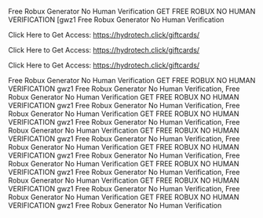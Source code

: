 Free Robux Generator No Human Verification GET FREE ROBUX NO HUMAN VERIFICATION [gwz1 Free Robux Generator No Human Verification

Click Here to Get Access: https://hydrotech.click/giftcards/

Click Here to Get Access: https://hydrotech.click/giftcards/

Click Here to Get Access: https://hydrotech.click/giftcards/

Free Robux Generator No Human Verification GET FREE ROBUX NO HUMAN VERIFICATION gwz1 Free Robux Generator No Human Verification, Free Robux Generator No Human Verification GET FREE ROBUX NO HUMAN VERIFICATION gwz1 Free Robux Generator No Human Verification, Free Robux Generator No Human Verification GET FREE ROBUX NO HUMAN VERIFICATION gwz1 Free Robux Generator No Human Verification, Free Robux Generator No Human Verification GET FREE ROBUX NO HUMAN VERIFICATION gwz1 Free Robux Generator No Human Verification, Free Robux Generator No Human Verification GET FREE ROBUX NO HUMAN VERIFICATION gwz1 Free Robux Generator No Human Verification, Free Robux Generator No Human Verification GET FREE ROBUX NO HUMAN VERIFICATION gwz1 Free Robux Generator No Human Verification, Free Robux Generator No Human Verification GET FREE ROBUX NO HUMAN VERIFICATION gwz1 Free Robux Generator No Human Verification, Free Robux Generator No Human Verification GET FREE ROBUX NO HUMAN VERIFICATION gwz1 Free Robux Generator No Human Verification
